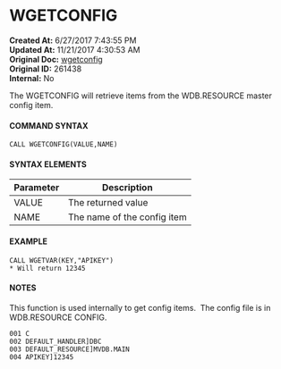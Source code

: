 # WGETCONFIG

**Created At:** 6/27/2017 7:43:55 PM  
**Updated At:** 11/21/2017 4:30:53 AM  
**Original Doc:** [wgetconfig](https://docs.jbase.com/34473-docs/wgetconfig)  
**Original ID:** 261438  
**Internal:** No  


The WGETCONFIG will retrieve items from the WDB.RESOURCE master config item.

#### COMMAND SYNTAX

```
CALL WGETCONFIG(VALUE,NAME)
```

#### SYNTAX ELEMENTS


| Parameter | Description |
| --- | --- |
| VALUE | The returned value |
| NAME | The name of the config item |


#### EXAMPLE

```
CALL WGETVAR(KEY,"APIKEY")
* Will return 12345
```

#### NOTES

This function is used internally to get config items.  The config file is in WDB.RESOURCE CONFIG.

```
001 C
002 DEFAULT_HANDLER]DBC
003 DEFAULT_RESOURCE]MVDB.MAIN
004 APIKEY]12345
```
